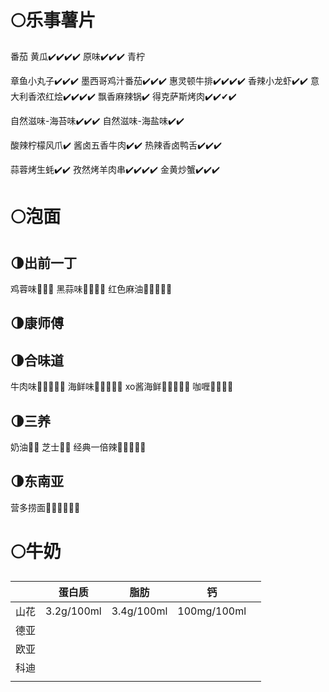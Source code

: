 # 🌕乐事薯片
番茄
黄瓜✔️✔️✔️✔️
原味✔️✔️✔️
青柠

章鱼小丸子✔️✔️✔️
墨西哥鸡汁番茄✔️✔️✔️
惠灵顿牛排✔️✔️✔️✔️
香辣小龙虾✔️✔️
意大利香浓红烩✔️✔️✔️✔️
飘香麻辣锅✔️
得克萨斯烤肉️✔️✔️✔✔️

自然滋味-海苔味✔️✔️✔️
自然滋味-海盐味✔️✔️

酸辣柠檬风爪✔️
酱卤五香牛肉✔️✔️
热辣香卤鸭舌✔️✔️✔️

蒜蓉烤生蚝✔️✔️
孜然烤羊肉串✔️✔️✔️✔️
金黄炒蟹✔️✔️✔️

# 🌕泡面
## 🌗出前一丁
鸡蓉味🦴🦴🦴
黑蒜味🦴🦴🦴🦴
红色麻油🦴🦴🦴🦴🦴
## 🌗康师傅
## 🌗合味道
牛肉味🦴🦴🦴🦴🦴
海鲜味🦴🦴🦴🦴🦴
xo酱海鲜🦴🦴🦴🦴🦴
咖喱🦴🦴🦴🦴
## 🌗三养
奶油🦴🦴
芝士🦴🦴
经典一倍辣🦴🦴🦴🦴🦴
## 🌗东南亚
营多捞面🦴🦴🦴🦴🦴🦴
# 🌕牛奶
|  |蛋白质|脂肪|钙|  |
|:-:|:-:|:-:|:-:|:-:|
|山花|3.2g/100ml|3.4g/100ml|100mg/100ml|  |
|德亚|  |  |  |  |
|欧亚|  |  |  |  |
|科迪|  |  |  |  |
|  |  |  |  |  |

